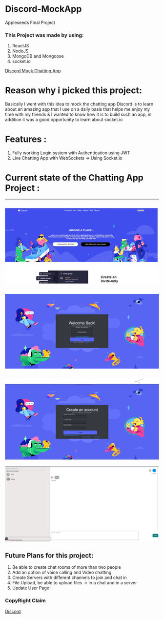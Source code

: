 # Discord-MockApp
Appleseeds Final Project

### This Project was made by using:
1. ReactJS
2. NodeJS
3. MongoDB and Mongoose
4. socket.io

[Discord Mock Chatting App](https://discord-mock.herokuapp.com/)

# Reason why i picked this project:
Basically I went with this idea to mock the chatting app Discord is to learn about an amazing app that I use on a daily basis that helps me enjoy my time with my friends & I wanted to know how it is to build such an app, in addition it was a good opportunity to learn about socket.io



# Features :

1. Fully working Login system with Authentication using JWT
2. Live Chatting App with WebSockets => Using Socket.io

 

# Current state of the Chatting App Project :
---------------------------------
![HomePage](client/public/HomePage.jpg)
-------------------------------------
![Login](client/public/LoginPage.jpg)
------------------------------------
![Register](client/public/Register.jpg)
-------------------------------------
![Chat](client/public/Chat.jpg)

## Future Plans for this project:
1. Be able to create chat rooms  of more than two people
2. Add an option of voice calling and Video chatting
3. Create Servers with different channels to join and chat in
4. File Upload, be able to upload files -> In a chat and in a server
5. Update User Page

### CopyRight Claim

[Discord](https://discord.com/)

